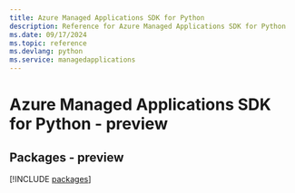 ```yaml
---
title: Azure Managed Applications SDK for Python
description: Reference for Azure Managed Applications SDK for Python
ms.date: 09/17/2024
ms.topic: reference
ms.devlang: python
ms.service: managedapplications
---
```

# Azure Managed Applications SDK for Python - preview
## Packages - preview
[!INCLUDE [packages](managed-applications-index.md)]